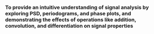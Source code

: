 ### To provide an intuitive understanding of signal analysis by exploring PSD, periodograms, and phase plots, and demonstrating the effects of operations like addition, convolution, and differentiation on signal properties